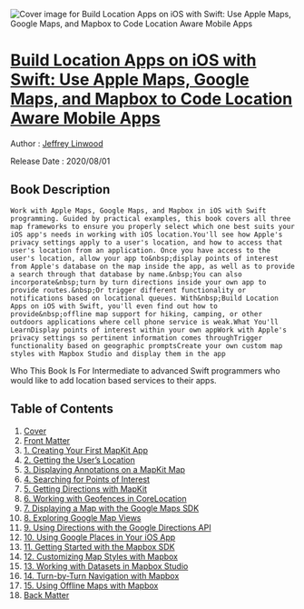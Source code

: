 ![Cover image for Build Location Apps on iOS with Swift: Use Apple Maps, Google Maps, and Mapbox to Code Location Aware Mobile Apps](https://imgdetail.ebookreading.net/cover/cover/20200920/EB9781484260838.jpg)

[Build Location Apps on iOS with Swift: Use Apple Maps, Google Maps, and Mapbox to Code Location Aware Mobile Apps](https://ebookreading.net/view/book/Build+Location+Apps+on+iOS+with+Swift%3A+Use+Apple+Maps%2C+Google+Maps%2C+and+Mapbox+to+Code+Location+Aware+Mobile+Apps-EB9781484260838_1.html "Build Location Apps on iOS with Swift: Use Apple Maps, Google Maps, and Mapbox to Code Location Aware Mobile Apps")
====================================================================================================================

Author : [Jeffrey Linwood](https://ebookreading.net/search/author/Jeffrey+Linwood)

Release Date : 2020/08/01

Book Description
-----------------


    
    
    Work with Apple Maps, Google Maps, and Mapbox in iOS with Swift programming. Guided by practical examples, this book covers all three map frameworks to ensure you properly select which one best suits your iOS app's needs in working with iOS location.You'll see how Apple's privacy settings apply to a user's location, and how to access that user's location from an application. Once you have access to the user's location, allow your app to&nbsp;display points of interest from Apple's database on the map inside the app, as well as to provide a search through that database by name.&nbsp;You can also incorporate&nbsp;turn by turn directions inside your own app to provide routes.&nbsp;Or trigger different functionality or notifications based on locational queues. With&nbsp;Build Location Apps on iOS with Swift, you'll even find out how to provide&nbsp;offline map support for hiking, camping, or other outdoors applications where cell phone service is weak.What You'll LearnDisplay points of interest within your own appWork with Apple's privacy settings so pertinent information comes throughTrigger functionality based on geographic promptsCreate your own custom map styles with Mapbox Studio and display them in the app
Who This Book Is For
Intermediate to advanced Swift programmers who would like to add location based services to their apps.

  
  

Table of Contents
-----------------

1. [Cover](https://ebookreading.net/view/book/Build+Location+Apps+on+iOS+with+Swift%3A+Use+Apple+Maps%2C+Google+Maps%2C+and+Mapbox+to+Code+Location+Aware+Mobile+Apps-EB9781484260838_1.html)
1. [Front Matter](https://ebookreading.net/view/book/Build+Location+Apps+on+iOS+with+Swift%3A+Use+Apple+Maps%2C+Google+Maps%2C+and+Mapbox+to+Code+Location+Aware+Mobile+Apps-EB9781484260838_2.html)
1. [1.&nbsp;Creating Your First MapKit App](https://ebookreading.net/view/book/Build+Location+Apps+on+iOS+with+Swift%3A+Use+Apple+Maps%2C+Google+Maps%2C+and+Mapbox+to+Code+Location+Aware+Mobile+Apps-EB9781484260838_3.html)
1. [2.&nbsp;Getting the User’s Location](https://ebookreading.net/view/book/Build+Location+Apps+on+iOS+with+Swift%3A+Use+Apple+Maps%2C+Google+Maps%2C+and+Mapbox+to+Code+Location+Aware+Mobile+Apps-EB9781484260838_4.html)
1. [3.&nbsp;Displaying Annotations on a MapKit Map](https://ebookreading.net/view/book/Build+Location+Apps+on+iOS+with+Swift%3A+Use+Apple+Maps%2C+Google+Maps%2C+and+Mapbox+to+Code+Location+Aware+Mobile+Apps-EB9781484260838_5.html)
1. [4.&nbsp;Searching for Points of Interest](https://ebookreading.net/view/book/Build+Location+Apps+on+iOS+with+Swift%3A+Use+Apple+Maps%2C+Google+Maps%2C+and+Mapbox+to+Code+Location+Aware+Mobile+Apps-EB9781484260838_6.html)
1. [5.&nbsp;Getting Directions with MapKit](https://ebookreading.net/view/book/Build+Location+Apps+on+iOS+with+Swift%3A+Use+Apple+Maps%2C+Google+Maps%2C+and+Mapbox+to+Code+Location+Aware+Mobile+Apps-EB9781484260838_7.html)
1. [6.&nbsp;Working with Geofences in CoreLocation](https://ebookreading.net/view/book/Build+Location+Apps+on+iOS+with+Swift%3A+Use+Apple+Maps%2C+Google+Maps%2C+and+Mapbox+to+Code+Location+Aware+Mobile+Apps-EB9781484260838_8.html)
1. [7.&nbsp;Displaying a Map with the Google Maps SDK](https://ebookreading.net/view/book/Build+Location+Apps+on+iOS+with+Swift%3A+Use+Apple+Maps%2C+Google+Maps%2C+and+Mapbox+to+Code+Location+Aware+Mobile+Apps-EB9781484260838_9.html)
1. [8.&nbsp;Exploring Google Map Views](https://ebookreading.net/view/book/Build+Location+Apps+on+iOS+with+Swift%3A+Use+Apple+Maps%2C+Google+Maps%2C+and+Mapbox+to+Code+Location+Aware+Mobile+Apps-EB9781484260838_10.html)
1. [9.&nbsp;Using Directions with the Google Directions API](https://ebookreading.net/view/book/Build+Location+Apps+on+iOS+with+Swift%3A+Use+Apple+Maps%2C+Google+Maps%2C+and+Mapbox+to+Code+Location+Aware+Mobile+Apps-EB9781484260838_11.html)
1. [10.&nbsp;Using Google Places in Your iOS App](https://ebookreading.net/view/book/Build+Location+Apps+on+iOS+with+Swift%3A+Use+Apple+Maps%2C+Google+Maps%2C+and+Mapbox+to+Code+Location+Aware+Mobile+Apps-EB9781484260838_12.html)
1. [11.&nbsp;Getting Started with the Mapbox SDK](https://ebookreading.net/view/book/Build+Location+Apps+on+iOS+with+Swift%3A+Use+Apple+Maps%2C+Google+Maps%2C+and+Mapbox+to+Code+Location+Aware+Mobile+Apps-EB9781484260838_13.html)
1. [12.&nbsp;Customizing Map Styles with Mapbox](https://ebookreading.net/view/book/Build+Location+Apps+on+iOS+with+Swift%3A+Use+Apple+Maps%2C+Google+Maps%2C+and+Mapbox+to+Code+Location+Aware+Mobile+Apps-EB9781484260838_14.html)
1. [13.&nbsp;Working with Datasets in Mapbox Studio](https://ebookreading.net/view/book/Build+Location+Apps+on+iOS+with+Swift%3A+Use+Apple+Maps%2C+Google+Maps%2C+and+Mapbox+to+Code+Location+Aware+Mobile+Apps-EB9781484260838_15.html)
1. [14.&nbsp;Turn-by-Turn Navigation with Mapbox](https://ebookreading.net/view/book/Build+Location+Apps+on+iOS+with+Swift%3A+Use+Apple+Maps%2C+Google+Maps%2C+and+Mapbox+to+Code+Location+Aware+Mobile+Apps-EB9781484260838_16.html)
1. [15.&nbsp;Using Offline Maps with Mapbox](https://ebookreading.net/view/book/Build+Location+Apps+on+iOS+with+Swift%3A+Use+Apple+Maps%2C+Google+Maps%2C+and+Mapbox+to+Code+Location+Aware+Mobile+Apps-EB9781484260838_17.html)
1. [Back Matter](https://ebookreading.net/view/book/Build+Location+Apps+on+iOS+with+Swift%3A+Use+Apple+Maps%2C+Google+Maps%2C+and+Mapbox+to+Code+Location+Aware+Mobile+Apps-EB9781484260838_18.html)
